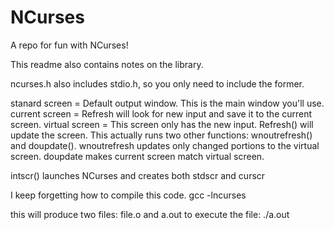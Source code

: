 NCurses
=======

A repo for fun with NCurses!

This readme also contains notes on the library.

ncurses.h also includes stdio.h, so you only need to include the former.

stanard screen = Default output window. This is the main window you'll use.
current screen = Refresh will look for new input and save it to the current screen.
virtual screen = This screen only has the new input.
Refresh() will update the screen. This actually runs two other functions: wnoutrefresh() and doupdate(). wnoutrefresh updates only changed portions to the virtual screen. doupdate makes current screen match virtual screen.

intscr() launches NCurses and creates both stdscr and curscr

I keep forgetting how to compile this code.
  gcc <file> -lncurses

this will produce two files: file.o and a.out
to execute the file:
   ./a.out 
